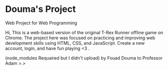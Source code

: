 # Douma's Project
Web Project for Web Programming

Hi, This is a web-based version of the original T-Rex Runner offline game on Chrome.
The project here was focused on practicing and improving web development skills using HTML, CSS, and JavaScript. Create a new account, login, and have fun playing <3 .

(node_modules Requaired but I didn't upload)
by Fouad Douma to Professor Adam >.>
